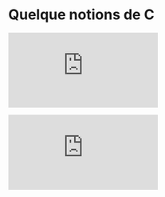 # Quelque notions de C

![Incrementation de pointeur](https://raw.githubusercontent.com/SegFault42/c_language/master/pointer_incrementation/pointer_incrementation.html?token=AI8y5GIo07qZHxyKvjqB0HCXVF17ql_Jks5ZZlMGwA%3D%3D)

![Operateur bit a bit](https://github.com/SegFault42/c_language/blob/master/bitwise/README.md)
